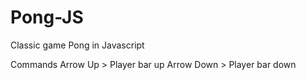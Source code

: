 # Pong-JS
Classic game Pong in Javascript

Commands
Arrow Up > Player bar up
Arrow Down > Player bar down
